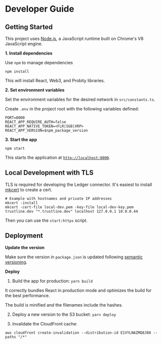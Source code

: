 # Developer Guide

## Getting Started

This project uses [Node.js](https://nodejs.org/en/), a JavaScript runtime built on Chrome's V8 JavaScript engine.

**1. Install dependencies**

Use `npm` to manage dependencies

```
npm install
```

This will install React, Web3, and Probity libraries.

**2. Set environment variables**

Set the environment variables for the desired network in `src/constants.ts`.

Create `.env` in the project root with the following variables defined:

```
PORT=8000
REACT_APP_REQUIRE_AUTH=false
REACT_APP_NATIVE_TOKEN=<FLR|SGB|XRP>
REACT_APP_VERSION=$npm_package_version
```

**3. Start the app**

```
npm start
```

This starts the application at [`http://localhost:8000`](http://localhost:8000).

## Local Development with TLS

TLS is required for developing the Ledger connector. It's easiest to install [mkcert](https://github.com/FiloSottile/mkcert) to create a cert.

```
# Example with hostnames and private IP addresses
mkcert -install
mkcert -cert-file local-dev.pem -key-file local-dev-key.pem trustline.dev "*.trustline.dev" localhost 127.0.0.1 10.0.0.44
```

Then you can use the `start:https` script.

## Deployment

**Update the version**

Make sure the version in `package.json` is updated following [semantic versioning](https://semver.org/).

**Deploy**

1. Build the app for production: `yarn build`

It correctly bundles React in production mode and optimizes the build for the best performance.

The build is minified and the filenames include the hashes.

2. Deploy a new version to the S3 bucket: `yarn deploy`

3. Invalidate the CloudFront cache:

```
aws cloudfront create-invalidation --distribution-id E1VYLNAZMQ8J88 --paths "/*"
```
